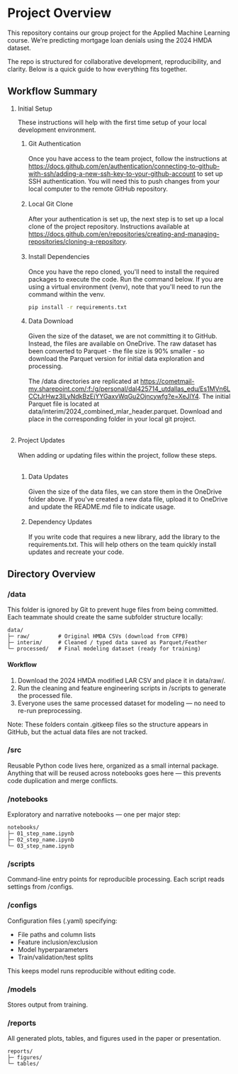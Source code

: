# Project Overview

This repository contains our group project for the Applied Machine Learning course.
We’re predicting mortgage loan denials using the 2024 HMDA dataset.

The repo is structured for collaborative development, reproducibility, and clarity.
Below is a quick guide to how everything fits together.

## Workflow Summary

1. Initial Setup

   These instructions will help with the first time setup of your local development environment.

   1. Git Authentication
      <br/><br/>
      Once you have access to the team project, follow the instructions at https://docs.github.com/en/authentication/connecting-to-github-with-ssh/adding-a-new-ssh-key-to-your-github-account to set up SSH authentication. You will need this to push changes from your local computer to the remote GitHub repository.<br/><br/>
   2. Local Git Clone
      <br/><br/>
      After your authentication is set up, the next step is to set up a local clone of the project repository. Instructions available at https://docs.github.com/en/repositories/creating-and-managing-repositories/cloning-a-repository. 
      <br/><br/>
   3. Install Dependencies
      <br/><br/>
      Once you have the repo cloned, you'll need to install the required packages to execute the code.  Run the command below.  If you are using a virtual environment (venv), note that you'll need to run the command within the venv.
      ```bash
      pip install -r requirements.txt
      ```
   4. Data Download
      <br/><br/>
      Given the size of the dataset, we are not committing it to GitHub.  Instead, the files are available on OneDrive.  The raw dataset has been converted to Parquet - the file size is 90% smaller - so download the Parquet version for initial data exploration and processing.
      <br/><br/>
      The /data directories are replicated at https://cometmail-my.sharepoint.com/:f:/g/personal/dal425714_utdallas_edu/Es1MVn6LCCtJrHwz3lLyNdkBzEjYYGaxvWqGu2Ojncywfg?e=XeJlY4. The initial Parquet file is located at data/interim/2024_combined_mlar_header.parquet. Download and place in the corresponding folder in your local git project.
      <br/><br/>
2. Project Updates
   <br/><br/>
   When adding or updating files within the project, follow these steps.
   <br/><br/>
   1. Data Updates
      <br/><br/>
      Given the size of the data files, we can store them in the OneDrive folder above.  If you've created a new data file, upload it to OneDrive and update the README.md file to indicate usage.
      <br/><br/>
   2. Dependency Updates
      <br/><br/>
      If you write code that requires a new library, add the library to the requirements.txt.  This will help others on the team quickly install updates and recreate your code.

## Directory Overview

### /data

This folder is ignored by Git to prevent huge files from being committed.
Each teammate should create the same subfolder structure locally:

```text
data/
├─ raw/         # Original HMDA CSVs (download from CFPB)
├─ interim/     # Cleaned / typed data saved as Parquet/Feather
└─ processed/   # Final modeling dataset (ready for training)
```
#### Workflow

1.	Download the 2024 HMDA modified LAR CSV and place it in data/raw/.
2.  Run the cleaning and feature engineering scripts in /scripts to generate the processed file.
3.  Everyone uses the same processed dataset for modeling — no need to re-run preprocessing.

Note: These folders contain .gitkeep files so the structure appears in GitHub, but the actual data files are not tracked.

### /src

Reusable Python code lives here, organized as a small internal package. Anything that will be reused across notebooks goes here — this prevents code duplication and merge conflicts.

### /notebooks

Exploratory and narrative notebooks — one per major step:
```text
notebooks/
├─ 01_step_name.ipynb
├─ 02_step_name.ipynb
└─ 03_step_name.ipynb
```
### /scripts

Command-line entry points for reproducible processing. Each script reads settings from /configs.

### /configs

Configuration files (.yaml) specifying:

- File paths and column lists
- Feature inclusion/exclusion
- Model hyperparameters
- Train/validation/test splits

This keeps model runs reproducible without editing code.

### /models

Stores output from training.

### /reports

All generated plots, tables, and figures used in the paper or presentation.
```text
reports/
├─ figures/
└─ tables/
```